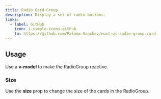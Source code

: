 ```yaml
---
title: Radio Card Group 
description: Display a set of radio buttons.
links:
  - label: GitHub
    icon: i-simple-icons-github
    to: https://github.com/Paloma-Sanchez/nuxt-ui-radio-group-card
---
```


## Usage

Use a **v-model** to make the RadioGroup reactive.  

### Size

Use the **size** prop to change the size of the cards in the RadioGroup.